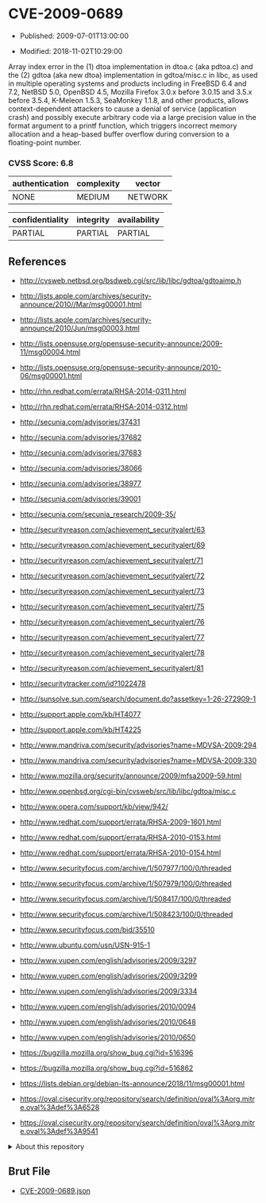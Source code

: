 # CVE-2009-0689

- Published: 2009-07-01T13:00:00

- Modified: 2018-11-02T10:29:00

Array index error in the (1) dtoa implementation in dtoa.c (aka pdtoa.c) and the (2) gdtoa (aka new dtoa) implementation in gdtoa/misc.c in libc, as used in multiple operating systems and products including in FreeBSD 6.4 and 7.2, NetBSD 5.0, OpenBSD 4.5, Mozilla Firefox 3.0.x before 3.0.15 and 3.5.x before 3.5.4, K-Meleon 1.5.3, SeaMonkey 1.1.8, and other products, allows context-dependent attackers to cause a denial of service (application crash) and possibly execute arbitrary code via a large precision value in the format argument to a printf function, which triggers incorrect memory allocation and a heap-based buffer overflow during conversion to a floating-point number.

### CVSS Score: **6.8**

| authentication | complexity | vector |
| --- | --- | --- |
| NONE | MEDIUM | NETWORK |

| confidentiality | integrity | availability |
| --- | --- | --- |
| PARTIAL | PARTIAL | PARTIAL |

## References

* http://cvsweb.netbsd.org/bsdweb.cgi/src/lib/libc/gdtoa/gdtoaimp.h

* http://lists.apple.com/archives/security-announce/2010//Mar/msg00001.html

* http://lists.apple.com/archives/security-announce/2010/Jun/msg00003.html

* http://lists.opensuse.org/opensuse-security-announce/2009-11/msg00004.html

* http://lists.opensuse.org/opensuse-security-announce/2010-06/msg00001.html

* http://rhn.redhat.com/errata/RHSA-2014-0311.html

* http://rhn.redhat.com/errata/RHSA-2014-0312.html

* http://secunia.com/advisories/37431

* http://secunia.com/advisories/37682

* http://secunia.com/advisories/37683

* http://secunia.com/advisories/38066

* http://secunia.com/advisories/38977

* http://secunia.com/advisories/39001

* http://secunia.com/secunia_research/2009-35/

* http://securityreason.com/achievement_securityalert/63

* http://securityreason.com/achievement_securityalert/69

* http://securityreason.com/achievement_securityalert/71

* http://securityreason.com/achievement_securityalert/72

* http://securityreason.com/achievement_securityalert/73

* http://securityreason.com/achievement_securityalert/75

* http://securityreason.com/achievement_securityalert/76

* http://securityreason.com/achievement_securityalert/77

* http://securityreason.com/achievement_securityalert/78

* http://securityreason.com/achievement_securityalert/81

* http://securitytracker.com/id?1022478

* http://sunsolve.sun.com/search/document.do?assetkey=1-26-272909-1

* http://support.apple.com/kb/HT4077

* http://support.apple.com/kb/HT4225

* http://www.mandriva.com/security/advisories?name=MDVSA-2009:294

* http://www.mandriva.com/security/advisories?name=MDVSA-2009:330

* http://www.mozilla.org/security/announce/2009/mfsa2009-59.html

* http://www.openbsd.org/cgi-bin/cvsweb/src/lib/libc/gdtoa/misc.c

* http://www.opera.com/support/kb/view/942/

* http://www.redhat.com/support/errata/RHSA-2009-1601.html

* http://www.redhat.com/support/errata/RHSA-2010-0153.html

* http://www.redhat.com/support/errata/RHSA-2010-0154.html

* http://www.securityfocus.com/archive/1/507977/100/0/threaded

* http://www.securityfocus.com/archive/1/507979/100/0/threaded

* http://www.securityfocus.com/archive/1/508417/100/0/threaded

* http://www.securityfocus.com/archive/1/508423/100/0/threaded

* http://www.securityfocus.com/bid/35510

* http://www.ubuntu.com/usn/USN-915-1

* http://www.vupen.com/english/advisories/2009/3297

* http://www.vupen.com/english/advisories/2009/3299

* http://www.vupen.com/english/advisories/2009/3334

* http://www.vupen.com/english/advisories/2010/0094

* http://www.vupen.com/english/advisories/2010/0648

* http://www.vupen.com/english/advisories/2010/0650

* https://bugzilla.mozilla.org/show_bug.cgi?id=516396

* https://bugzilla.mozilla.org/show_bug.cgi?id=516862

* https://lists.debian.org/debian-lts-announce/2018/11/msg00001.html

* https://oval.cisecurity.org/repository/search/definition/oval%3Aorg.mitre.oval%3Adef%3A6528

* https://oval.cisecurity.org/repository/search/definition/oval%3Aorg.mitre.oval%3Adef%3A9541

<details>
<summary>About this repository</summary> 

  This repository is part of the project [Live Hack CVE](https://github.com/Live-Hack-CVE). Main website can be found [www.live-hack.org](https://www.live-hack.org) 
  
  Made by [Sn0wAlice](https://github.com/Sn0wAlice) for the people that care about security and need to have a feed of the latest CVEs. Hope you enjoy it, don't forget to star the repo and follow me on [Twitter](https://twitter.com/Sn0wAlice) and [Github](https://github.com/Sn0wAlice). And that is my [personnal website](https://www.alice-snow.me/)

  - [Home Page](https://github.com/Live-Hack-CVE)
  - [Framework](https://github.com/Live-Hack-CVE/cve-framework)
  - [CVE database](https://github.com/Live-Hack-CVE/full_database)
  - [Changelog](https://github.com/Live-Hack-CVE/Changelog)
</details>

## Brut File

* [CVE-2009-0689.json](https://raw.githubusercontent.com/Live-Hack-CVE/full_database/main/cves/2009/CVE-2009-0689.json)


